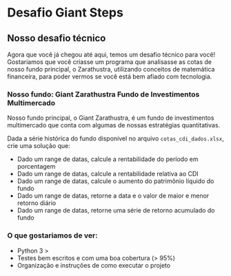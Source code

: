 # Desafio Giant Steps
## Nosso desafio técnico

Agora que você já chegou até aqui, temos um desafio técnico para você!
Gostariamos que você criasse um programa que analisasse as cotas de nosso fundo principal, o Zarathustra, utilizando conceitos de matemática financeira, para poder vermos se você está bem afiado com tecnologia.

### Nosso fundo: Giant Zarathustra Fundo de Investimentos Multimercado

Nosso fundo principal, o Giant Zarathustra, é um fundo de investimentos multimercado que conta 
com algumas de nossas estratégias quantitativas.

Dada a série histórica do fundo disponível no arquivo `cotas_cdi_dados.xlsx`, crie uma solução que:

 - Dado um range de datas, calcule a rentabilidade do período em porcentagem
 - Dado um range de datas, calcule a rentabilidade relativa ao CDI
 - Dado um range de datas, calcule o aumento do patrimônio líquido do fundo
 - Dado um range de datas, retorne a data e o valor de maior e menor retorno diário
 - Dado um range de datas, retorne uma série de retorno acumulado do fundo

### O que gostariamos de ver:

- Python 3 >
- Testes bem escritos e com uma boa cobertura (> 95%)
- Organização e instruções de como executar o projeto
